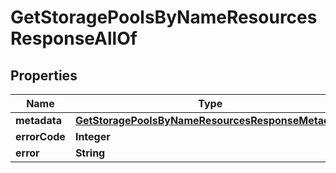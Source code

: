 

# GetStoragePoolsByNameResourcesResponseAllOf


## Properties

| Name | Type | Description | Notes |
|------------ | ------------- | ------------- | -------------|
|**metadata** | [**GetStoragePoolsByNameResourcesResponseMetadata**](GetStoragePoolsByNameResourcesResponseMetadata.md) |  |  [optional] |
|**errorCode** | **Integer** |  |  [optional] |
|**error** | **String** |  |  [optional] |




